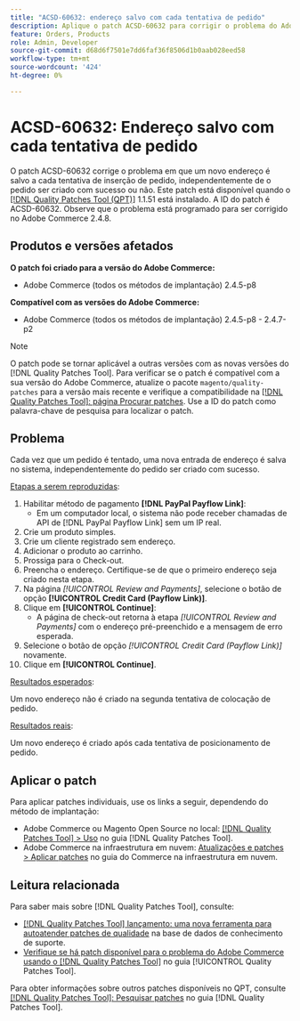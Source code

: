 ```yaml
---
title: "ACSD-60632: endereço salvo com cada tentativa de pedido"
description: Aplique o patch ACSD-60632 para corrigir o problema do Adobe Commerce em que um novo endereço é salvo a cada tentativa de inserção de pedido, independentemente de o pedido ser criado com sucesso ou não.
feature: Orders, Products
role: Admin, Developer
source-git-commit: d68d6f7501e7dd6faf36f8506d1b0aab028eed58
workflow-type: tm+mt
source-wordcount: '424'
ht-degree: 0%

---
```


# ACSD-60632: Endereço salvo com cada tentativa de pedido

O patch ACSD-60632 corrige o problema em que um novo endereço é salvo a cada tentativa de inserção de pedido, independentemente de o pedido ser criado com sucesso ou não. Este patch está disponível quando o [[!DNL Quality Patches Tool (QPT)]](https://experienceleague.adobe.com/en/docs/commerce-knowledge-base/kb/announcements/commerce-announcements/magento-quality-patches-released-new-tool-to-self-serve-quality-patches) 1.1.51 está instalado. A ID do patch é ACSD-60632. Observe que o problema está programado para ser corrigido no Adobe Commerce 2.4.8.

## Produtos e versões afetados

**O patch foi criado para a versão do Adobe Commerce:**

* Adobe Commerce (todos os métodos de implantação) 2.4.5-p8

**Compatível com as versões do Adobe Commerce:**

* Adobe Commerce (todos os métodos de implantação) 2.4.5-p8 - 2.4.7-p2

>[!NOTE]
>
>O patch pode se tornar aplicável a outras versões com as novas versões do [!DNL Quality Patches Tool]. Para verificar se o patch é compatível com a sua versão do Adobe Commerce, atualize o pacote `magento/quality-patches` para a versão mais recente e verifique a compatibilidade na [[!DNL Quality Patches Tool]: página Procurar patches](https://experienceleague.adobe.com/tools/commerce-quality-patches/index.html). Use a ID do patch como palavra-chave de pesquisa para localizar o patch.

## Problema

Cada vez que um pedido é tentado, uma nova entrada de endereço é salva no sistema, independentemente do pedido ser criado com sucesso.

<u>Etapas a serem reproduzidas</u>:

1. Habilitar método de pagamento **[!DNL PayPal Payflow Link]**:
   * Em um computador local, o sistema não pode receber chamadas de API de [!DNL PayPal Payflow Link] sem um IP real.
1. Crie um produto simples.
1. Crie um cliente registrado sem endereço.
1. Adicionar o produto ao carrinho.
1. Prossiga para o Check-out.
1. Preencha o endereço. Certifique-se de que o primeiro endereço seja criado nesta etapa.
1. Na página *[!UICONTROL Review and Payments]*, selecione o botão de opção **[!UICONTROL Credit Card (Payflow Link)]**.
1. Clique em **[!UICONTROL Continue]**:
   * A página de check-out retorna à etapa *[!UICONTROL Review and Payments]* com o endereço pré-preenchido e a mensagem de erro esperada.
1. Selecione o botão de opção *[!UICONTROL Credit Card (Payflow Link)]* novamente.
1. Clique em **[!UICONTROL Continue]**.

<u>Resultados esperados</u>:

Um novo endereço não é criado na segunda tentativa de colocação de pedido.

<u>Resultados reais</u>:

Um novo endereço é criado após cada tentativa de posicionamento de pedido.

## Aplicar o patch

Para aplicar patches individuais, use os links a seguir, dependendo do método de implantação:

* Adobe Commerce ou Magento Open Source no local: [[!DNL Quality Patches Tool] > Uso](https://experienceleague.adobe.com/docs/commerce-operations/tools/quality-patches-tool/usage.html) no guia [!DNL Quality Patches Tool].
* Adobe Commerce na infraestrutura em nuvem: [Atualizações e patches > Aplicar patches](https://experienceleague.adobe.com/docs/commerce-cloud-service/user-guide/develop/upgrade/apply-patches.html) no guia do Commerce na infraestrutura em nuvem.

## Leitura relacionada

Para saber mais sobre [!DNL Quality Patches Tool], consulte:

* [[!DNL Quality Patches Tool] lançamento: uma nova ferramenta para autoatender patches de qualidade](https://experienceleague.adobe.com/en/docs/commerce-knowledge-base/kb/announcements/commerce-announcements/magento-quality-patches-released-new-tool-to-self-serve-quality-patches) na base de dados de conhecimento de suporte.
* [Verifique se há patch disponível para o problema do Adobe Commerce usando o  [!DNL Quality Patches Tool]](/help/tools/quality-patches-tool/patches-available-in-qpt/check-patch-for-magento-issue-with-magento-quality-patches.md) no guia [!UICONTROL Quality Patches Tool].

Para obter informações sobre outros patches disponíveis no QPT, consulte [[!DNL Quality Patches Tool]: Pesquisar patches](https://experienceleague.adobe.com/tools/commerce-quality-patches/index.html) no guia [!DNL Quality Patches Tool].
